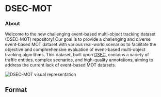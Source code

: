# DSEC-MOT

### About
Welcome to the new challenging event-based multi-object tracking dataset (DSEC-MOT) repository! Our goal is to provide a challenging and diverse event-based MOT dataset with various real-world scenarios to facilitate the objective and comphrehensive evaluation of event-based multi-object tracking algorithms. This dataset, built upon [DSEC](https://dsec.ifi.uzh.ch/), contains a variety of traffic entities, complex scenarios, and high-quality annotations, aiming to address the current lack of event-based MOT datasets.

![DSEC-MOT visual representation](https://github.com/wshku/DSEC-MOT/blob/cff973b01410b8886c7e31bc157e5049a97464e8/figures/overview_dsecmot.png)

## Format
